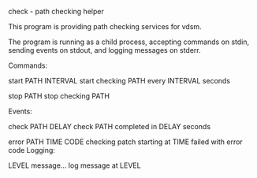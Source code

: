 check - path checking helper

This program is providing path checking services for vdsm.

The program is running as a child process, accepting commands on stdin,
sending events on stdout, and logging messages on stderr.

Commands:

  start PATH INTERVAL       start checking PATH every INTERVAL seconds

  stop PATH                 stop checking PATH

Events:

  check PATH DELAY          check PATH completed in DELAY seconds

  error PATH TIME CODE      checking patch starting at TIME failed with
                            error code
Logging:

  LEVEL message...          log message at LEVEL
